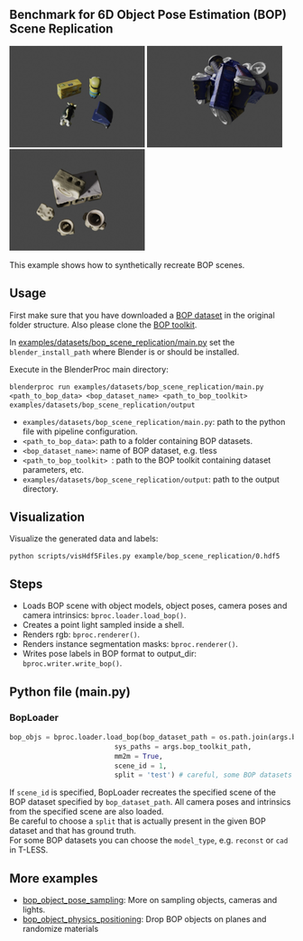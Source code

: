 ## Benchmark for 6D Object Pose Estimation (BOP) <br/> Scene Replication

<img src=../../../images/bop_scene_replication_hb.jpg width="240" height="180"> <img src=../../../images/bop_scene_replication_icbin.jpg width="240" height="180"> <img src=../../../images/bop_scene_replication_tless.jpg width="240" height="180">

This example shows how to synthetically recreate BOP scenes.

## Usage

First make sure that you have downloaded a [BOP dataset](https://bop.felk.cvut.cz/datasets/) in the original folder structure. Also please clone the [BOP toolkit](https://github.com/thodan/bop_toolkit).

In [examples/datasets/bop_scene_replication/main.py](main.py) set the `blender_install_path` where Blender is or should be installed.

Execute in the BlenderProc main directory: 

```
blenderproc run examples/datasets/bop_scene_replication/main.py <path_to_bop_data> <bop_dataset_name> <path_to_bop_toolkit> examples/datasets/bop_scene_replication/output
```
* `examples/datasets/bop_scene_replication/main.py`: path to the python file with pipeline configuration.
* `<path_to_bop_data>`: path to a folder containing BOP datasets.
* `<bop_dataset_name>`: name of BOP dataset, e.g. tless
* `<path_to_bop_toolkit> `: path to the BOP toolkit containing dataset parameters, etc.
* `examples/datasets/bop_scene_replication/output`: path to the output directory.

## Visualization

Visualize the generated data and labels:

```
python scripts/visHdf5Files.py example/bop_scene_replication/0.hdf5
```

## Steps

* Loads BOP scene with object models, object poses, camera poses and camera intrinsics: `bproc.loader.load_bop()`.
* Creates a point light sampled inside a shell.
* Renders rgb: `bproc.renderer()`.
* Renders instance segmentation masks: `bproc.renderer()`.
* Writes pose labels in BOP format to output_dir: `bproc.writer.write_bop()`.

## Python file (main.py)

### BopLoader

```python
bop_objs = bproc.loader.load_bop(bop_dataset_path = os.path.join(args.bop_parent_path, args.bop_dataset_name),
                          sys_paths = args.bop_toolkit_path,
                          mm2m = True,
                          scene_id = 1,
                          split = 'test') # careful, some BOP datasets only have labeled 'val' sets

```

If `scene_id` is specified, BopLoader recreates the specified scene of the BOP dataset specified by `bop_dataset_path`. All camera poses and intrinsics from the specified scene are also loaded.  
Be careful to choose a `split` that is actually present in the given BOP dataset and that has ground truth.  
For some BOP datasets you can choose the `model_type`, e.g. `reconst` or `cad` in T-LESS. 

## More examples

* [bop_object_pose_sampling](../bop_object_pose_sampling/README.md): More on sampling objects, cameras and lights.
* [bop_object_physics_positioning](../bop_object_physics_positioning/README.md): Drop BOP objects on planes and randomize materials
